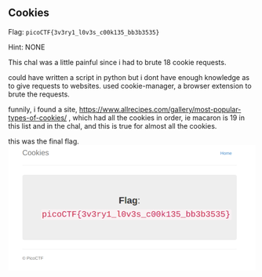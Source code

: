 ## Cookies

Flag: ```picoCTF{3v3ry1_l0v3s_c00k135_bb3b3535}```

Hint: NONE

This chal was a little painful since i had to brute 18 cookie requests.

could have written a script in python but i dont have enough knowledge as to give requests to websites.
used cookie-manager, a browser extension to brute the requests.

funnily, i found a site, https://www.allrecipes.com/gallery/most-popular-types-of-cookies/ , which had all the cookies in order, ie macaron is 19 in this list and in the chal, and this is true for almost all the cookies.

this was the final flag.
![ALT TEXT](/assets/cookies_tp2.png)

